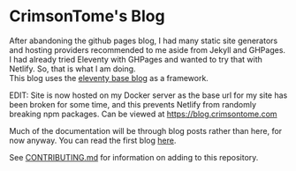 # CrimsonTome's Blog


After abandoning the github pages blog, I had many static site generators and hosting providers recommended to me aside from Jekyll and GHPages. I had already tried Eleventy with GHPages and wanted to try that with Netlify. So, that is what I am doing.  
This blog uses the [eleventy base blog](https://github.com/11ty/eleventy-base-blog) as a framework.  

EDIT: Site is now hosted on my Docker server as the base url for my site has been broken for some time, and this prevents Netlify from randomly breaking npm packages. Can be viewed at <https://blog.crimsontome.com>

Much of the documentation will be through blog posts rather than here, for now anyway. You can read the first blog [here](https://blog.crimsontome.com/posts/making-your-own-blog/).

See [CONTRIBUTING.md](CONTRIBUTING.md) for information on adding to this repository.
